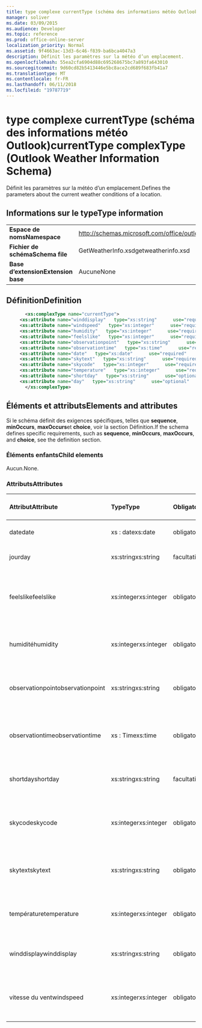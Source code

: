 ```yaml
---
title: type complexe currentType (schéma des informations météo Outlook)
manager: soliver
ms.date: 03/09/2015
ms.audience: Developer
ms.topic: reference
ms.prod: office-online-server
localization_priority: Normal
ms.assetid: 9f4663ac-13d3-6c46-f839-ba6bca4047a3
description: Définit les paramètres sur la météo d’un emplacement.
ms.openlocfilehash: 55ea2cfa6904d88c695268675bc7a893fa643010
ms.sourcegitcommit: 9d60cd82b5413446e5bc8ace2cd689f683fb41a7
ms.translationtype: MT
ms.contentlocale: fr-FR
ms.lasthandoff: 06/11/2018
ms.locfileid: "19787719"
---
```

# <a name="currenttype-complextype-outlook-weather-information-schema"></a><span data-ttu-id="99ef9-103">type complexe currentType (schéma des informations météo Outlook)</span><span class="sxs-lookup"><span data-stu-id="99ef9-103">currentType complexType (Outlook Weather Information Schema)</span></span>

<span data-ttu-id="99ef9-104">Définit les paramètres sur la météo d’un emplacement.</span><span class="sxs-lookup"><span data-stu-id="99ef9-104">Defines the parameters about the current weather conditions of a location.</span></span>
  
## <a name="type-information"></a><span data-ttu-id="99ef9-105">Informations sur le type</span><span class="sxs-lookup"><span data-stu-id="99ef9-105">Type information</span></span>

|||
|:-----|:-----|
|<span data-ttu-id="99ef9-106">**Espace de noms**</span><span class="sxs-lookup"><span data-stu-id="99ef9-106">**Namespace**</span></span> <br/> |http://schemas.microsoft.com/office/outlook/15/getweatherinfo.xsd  <br/> |
|<span data-ttu-id="99ef9-107">**Fichier de schéma**</span><span class="sxs-lookup"><span data-stu-id="99ef9-107">**Schema file**</span></span> <br/> |<span data-ttu-id="99ef9-108">GetWeatherInfo.xsd</span><span class="sxs-lookup"><span data-stu-id="99ef9-108">getweatherinfo.xsd</span></span>  <br/> |
|<span data-ttu-id="99ef9-109">**Base d’extension**</span><span class="sxs-lookup"><span data-stu-id="99ef9-109">**Extension base**</span></span> <br/> |<span data-ttu-id="99ef9-110">Aucune</span><span class="sxs-lookup"><span data-stu-id="99ef9-110">None</span></span>  <br/> |
   
## <a name="definition"></a><span data-ttu-id="99ef9-111">Définition</span><span class="sxs-lookup"><span data-stu-id="99ef9-111">Definition</span></span>

```XML
       <xs:complexType name="currentType">
     <xs:attribute name="winddisplay"   type="xs:string"      use="required"     />
     <xs:attribute name="windspeed"   type="xs:integer"      use="required"     />
     <xs:attribute name="humidity"   type="xs:integer"      use="required"     />
     <xs:attribute name="feelslike"   type="xs:integer"      use="required"     />
     <xs:attribute name="observationpoint"   type="xs:string"      use="required"     />
     <xs:attribute name="observationtime"   type="xs:time"      use="required"     />
     <xs:attribute name="date"   type="xs:date"      use="required"     />
     <xs:attribute name="skytext"   type="xs:string"      use="required"     />
     <xs:attribute name="skycode"   type="xs:integer"      use="required"     />
     <xs:attribute name="temperature"   type="xs:integer"      use="required"     />
     <xs:attribute name="shortday"   type="xs:string"      use="optional"     />
     <xs:attribute name="day"   type="xs:string"      use="optional"     />
       </xs:complexType>

```

## <a name="elements-and-attributes"></a><span data-ttu-id="99ef9-112">Éléments et attributs</span><span class="sxs-lookup"><span data-stu-id="99ef9-112">Elements and attributes</span></span>

<span data-ttu-id="99ef9-113">Si le schéma définit des exigences spécifiques, telles que **sequence**, **minOccurs**, **maxOccurs**et **choice**, voir la section Définition.</span><span class="sxs-lookup"><span data-stu-id="99ef9-113">If the schema defines specific requirements, such as **sequence**, **minOccurs**, **maxOccurs**, and **choice**, see the definition section.</span></span> 
  
### <a name="child-elements"></a><span data-ttu-id="99ef9-114">Éléments enfants</span><span class="sxs-lookup"><span data-stu-id="99ef9-114">Child elements</span></span>

<span data-ttu-id="99ef9-115">Aucun.</span><span class="sxs-lookup"><span data-stu-id="99ef9-115">None.</span></span>
  
### <a name="attributes"></a><span data-ttu-id="99ef9-116">Attributs</span><span class="sxs-lookup"><span data-stu-id="99ef9-116">Attributes</span></span>

|<span data-ttu-id="99ef9-117">**Attribut**</span><span class="sxs-lookup"><span data-stu-id="99ef9-117">**Attribute**</span></span>|<span data-ttu-id="99ef9-118">**Type**</span><span class="sxs-lookup"><span data-stu-id="99ef9-118">**Type**</span></span>|<span data-ttu-id="99ef9-119">**Obligatoire**</span><span class="sxs-lookup"><span data-stu-id="99ef9-119">**Required**</span></span>|<span data-ttu-id="99ef9-120">**Description**</span><span class="sxs-lookup"><span data-stu-id="99ef9-120">**Description**</span></span>|<span data-ttu-id="99ef9-121">**Valeurs possibles**</span><span class="sxs-lookup"><span data-stu-id="99ef9-121">**Possible values**</span></span>|
|:-----|:-----|:-----|:-----|:-----|
|<span data-ttu-id="99ef9-122">date</span><span class="sxs-lookup"><span data-stu-id="99ef9-122">date</span></span>  <br/> |<span data-ttu-id="99ef9-123">xs : date</span><span class="sxs-lookup"><span data-stu-id="99ef9-123">xs:date</span></span>  <br/> |<span data-ttu-id="99ef9-124">obligatoire</span><span class="sxs-lookup"><span data-stu-id="99ef9-124">required</span></span>  <br/> |<span data-ttu-id="99ef9-125">Spécifie la date du jour.</span><span class="sxs-lookup"><span data-stu-id="99ef9-125">Specifies today's date.</span></span>  <br/> |<span data-ttu-id="99ef9-126">Valeur du type xs : date</span><span class="sxs-lookup"><span data-stu-id="99ef9-126">A value of the type xs:date</span></span>  <br/> |
|<span data-ttu-id="99ef9-127">jour</span><span class="sxs-lookup"><span data-stu-id="99ef9-127">day</span></span>  <br/> |<span data-ttu-id="99ef9-128">xs:string</span><span class="sxs-lookup"><span data-stu-id="99ef9-128">xs:string</span></span>  <br/> |<span data-ttu-id="99ef9-129">facultatif</span><span class="sxs-lookup"><span data-stu-id="99ef9-129">optional</span></span>  <br/> |<span data-ttu-id="99ef9-130">Spécifie un jour pour la prévision.</span><span class="sxs-lookup"><span data-stu-id="99ef9-130">Specifies a day for the forecast.</span></span>  <br/> |<span data-ttu-id="99ef9-131">Valeur du type xs : String</span><span class="sxs-lookup"><span data-stu-id="99ef9-131">A value of the type xs:string</span></span>  <br/> |
|<span data-ttu-id="99ef9-132">feelslike</span><span class="sxs-lookup"><span data-stu-id="99ef9-132">feelslike</span></span>  <br/> |<span data-ttu-id="99ef9-133">xs:integer</span><span class="sxs-lookup"><span data-stu-id="99ef9-133">xs:integer</span></span>  <br/> |<span data-ttu-id="99ef9-134">obligatoire</span><span class="sxs-lookup"><span data-stu-id="99ef9-134">required</span></span>  <br/> |<span data-ttu-id="99ef9-135">Spécifie comment la météo actuelle semble la température.</span><span class="sxs-lookup"><span data-stu-id="99ef9-135">Specifies the temperature of how the current weather feels like.</span></span>  <br/> |<span data-ttu-id="99ef9-136">Une valeur de la xs : Integer type</span><span class="sxs-lookup"><span data-stu-id="99ef9-136">A value of the type xs:integer</span></span>  <br/> |
|<span data-ttu-id="99ef9-137">humidité</span><span class="sxs-lookup"><span data-stu-id="99ef9-137">humidity</span></span>  <br/> |<span data-ttu-id="99ef9-138">xs:integer</span><span class="sxs-lookup"><span data-stu-id="99ef9-138">xs:integer</span></span>  <br/> |<span data-ttu-id="99ef9-139">obligatoire</span><span class="sxs-lookup"><span data-stu-id="99ef9-139">required</span></span>  <br/> |<span data-ttu-id="99ef9-140">Spécifie la valeur numérique humidité actuel.</span><span class="sxs-lookup"><span data-stu-id="99ef9-140">Specifies the current numerical humidity value.</span></span>  <br/> |<span data-ttu-id="99ef9-141">Une valeur de la xs : Integer type</span><span class="sxs-lookup"><span data-stu-id="99ef9-141">A value of the type xs:integer</span></span>  <br/> |
|<span data-ttu-id="99ef9-142">observationpoint</span><span class="sxs-lookup"><span data-stu-id="99ef9-142">observationpoint</span></span>  <br/> |<span data-ttu-id="99ef9-143">xs:string</span><span class="sxs-lookup"><span data-stu-id="99ef9-143">xs:string</span></span>  <br/> |<span data-ttu-id="99ef9-144">obligatoire</span><span class="sxs-lookup"><span data-stu-id="99ef9-144">required</span></span>  <br/> |<span data-ttu-id="99ef9-145">Spécifie où la météo actuelle est observée à partir.</span><span class="sxs-lookup"><span data-stu-id="99ef9-145">Specifies where the current weather information is observed from.</span></span>  <br/> |<span data-ttu-id="99ef9-146">Valeur du type xs : String</span><span class="sxs-lookup"><span data-stu-id="99ef9-146">A value of the type xs:string</span></span>  <br/> |
|<span data-ttu-id="99ef9-147">observationtime</span><span class="sxs-lookup"><span data-stu-id="99ef9-147">observationtime</span></span>  <br/> |<span data-ttu-id="99ef9-148">xs : Time</span><span class="sxs-lookup"><span data-stu-id="99ef9-148">xs:time</span></span>  <br/> |<span data-ttu-id="99ef9-149">obligatoire</span><span class="sxs-lookup"><span data-stu-id="99ef9-149">required</span></span>  <br/> |<span data-ttu-id="99ef9-150">Spécifie que lorsque la météo actuelle est observée à.</span><span class="sxs-lookup"><span data-stu-id="99ef9-150">Specifies when the current weather information is observed at.</span></span>  <br/> |<span data-ttu-id="99ef9-151">Une valeur de la xs : time type</span><span class="sxs-lookup"><span data-stu-id="99ef9-151">A value of the type xs:time</span></span>  <br/> |
|<span data-ttu-id="99ef9-152">shortday</span><span class="sxs-lookup"><span data-stu-id="99ef9-152">shortday</span></span>  <br/> |<span data-ttu-id="99ef9-153">xs:string</span><span class="sxs-lookup"><span data-stu-id="99ef9-153">xs:string</span></span>  <br/> |<span data-ttu-id="99ef9-154">facultatif</span><span class="sxs-lookup"><span data-stu-id="99ef9-154">optional</span></span>  <br/> |<span data-ttu-id="99ef9-155">Spécifie un jour sous forme abrégée.</span><span class="sxs-lookup"><span data-stu-id="99ef9-155">Specifies a day in abbreviated form.</span></span>  <br/> |<span data-ttu-id="99ef9-156">Valeur du type xs : String</span><span class="sxs-lookup"><span data-stu-id="99ef9-156">A value of the type xs:string</span></span>  <br/> |
|<span data-ttu-id="99ef9-157">skycode</span><span class="sxs-lookup"><span data-stu-id="99ef9-157">skycode</span></span>  <br/> |<span data-ttu-id="99ef9-158">xs:integer</span><span class="sxs-lookup"><span data-stu-id="99ef9-158">xs:integer</span></span>  <br/> |<span data-ttu-id="99ef9-159">obligatoire</span><span class="sxs-lookup"><span data-stu-id="99ef9-159">required</span></span>  <br/> |<span data-ttu-id="99ef9-160">Spécifie un code de type entier pour la météo.</span><span class="sxs-lookup"><span data-stu-id="99ef9-160">Specifies an integer code for the current weather conditions.</span></span>  <br/> |<span data-ttu-id="99ef9-161">Une valeur de la xs : Integer type</span><span class="sxs-lookup"><span data-stu-id="99ef9-161">A value of the type xs:integer</span></span>  <br/> |
|<span data-ttu-id="99ef9-162">skytext</span><span class="sxs-lookup"><span data-stu-id="99ef9-162">skytext</span></span>  <br/> |<span data-ttu-id="99ef9-163">xs:string</span><span class="sxs-lookup"><span data-stu-id="99ef9-163">xs:string</span></span>  <br/> |<span data-ttu-id="99ef9-164">obligatoire</span><span class="sxs-lookup"><span data-stu-id="99ef9-164">required</span></span>  <br/> |<span data-ttu-id="99ef9-165">Spécifie un ou deux mots décrivant la météo.</span><span class="sxs-lookup"><span data-stu-id="99ef9-165">Specifies one to two words describing current weather conditions.</span></span>  <br/> |<span data-ttu-id="99ef9-166">Valeur du type xs : String</span><span class="sxs-lookup"><span data-stu-id="99ef9-166">A value of the type xs:string</span></span>  <br/> |
|<span data-ttu-id="99ef9-167">température</span><span class="sxs-lookup"><span data-stu-id="99ef9-167">temperature</span></span>  <br/> |<span data-ttu-id="99ef9-168">xs:integer</span><span class="sxs-lookup"><span data-stu-id="99ef9-168">xs:integer</span></span>  <br/> |<span data-ttu-id="99ef9-169">obligatoire</span><span class="sxs-lookup"><span data-stu-id="99ef9-169">required</span></span>  <br/> |<span data-ttu-id="99ef9-170">Spécifie la température de l’emplacement actuelle.</span><span class="sxs-lookup"><span data-stu-id="99ef9-170">Specifies the current temperature of the location.</span></span>  <br/> |<span data-ttu-id="99ef9-171">Une valeur de la xs : Integer type</span><span class="sxs-lookup"><span data-stu-id="99ef9-171">A value of the type xs:integer</span></span>  <br/> |
|<span data-ttu-id="99ef9-172">winddisplay</span><span class="sxs-lookup"><span data-stu-id="99ef9-172">winddisplay</span></span>  <br/> |<span data-ttu-id="99ef9-173">xs:string</span><span class="sxs-lookup"><span data-stu-id="99ef9-173">xs:string</span></span>  <br/> |<span data-ttu-id="99ef9-174">obligatoire</span><span class="sxs-lookup"><span data-stu-id="99ef9-174">required</span></span>  <br/> |<span data-ttu-id="99ef9-175">Chaîne qui décrit les conditions de vent en cours.</span><span class="sxs-lookup"><span data-stu-id="99ef9-175">A string that describes the current wind conditions.</span></span>  <br/> |<span data-ttu-id="99ef9-176">Valeur du type xs : String</span><span class="sxs-lookup"><span data-stu-id="99ef9-176">A value of the type xs:string</span></span>  <br/> |
|<span data-ttu-id="99ef9-177">vitesse du vent</span><span class="sxs-lookup"><span data-stu-id="99ef9-177">windspeed</span></span>  <br/> |<span data-ttu-id="99ef9-178">xs:integer</span><span class="sxs-lookup"><span data-stu-id="99ef9-178">xs:integer</span></span>  <br/> |<span data-ttu-id="99ef9-179">obligatoire</span><span class="sxs-lookup"><span data-stu-id="99ef9-179">required</span></span>  <br/> |<span data-ttu-id="99ef9-180">Spécifie la valeur actuelle de la vitesse vent numérique.</span><span class="sxs-lookup"><span data-stu-id="99ef9-180">Specifies the current numerical wind speed value.</span></span>  <br/> |<span data-ttu-id="99ef9-181">Une valeur de la xs : Integer type</span><span class="sxs-lookup"><span data-stu-id="99ef9-181">A value of the type xs:integer</span></span>  <br/> |
   

